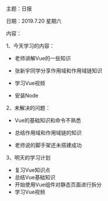 主题：日报

日期：2019.7.20 星期六

内容：

1、今天学习的内容：

- 老师讲解Vue的一些知识

- 张新宇同学分享作用域和作用域链知识

- 学习Vue视频

- 安装Node

  

2、未解决的问题：

- Vue的基础知识和命令不熟悉

- 总结作用域和作用域链的知识

- 老师说的脚手架还未搭建成功

  

  

3、明天的学习计划

- 复习Vue知识点
- 总结Vue基础知识
- 开始使用Vue组件对静态页面进行拆分
- 学习Vue视频